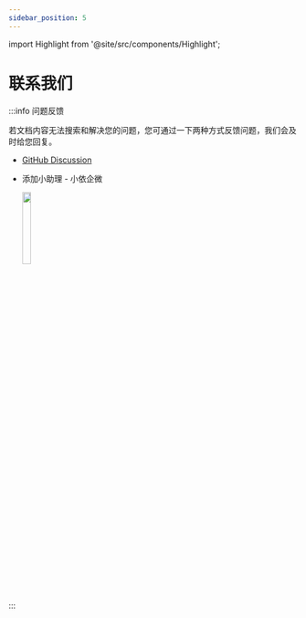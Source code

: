 ```yaml
---
sidebar_position: 5
---
```


import Highlight from '@site/src/components/Highlight';

# 联系我们

:::info 问题反馈

若文档内容无法搜索和解决您的问题，您可通过一下两种方式反馈问题，我们会及时给您回复。

* [GitHub Discussion](https://github.com/HXSecurity/DongTai/discussions/) 

* 添加小助理 - 小依企微

  <img src="/img/docs/get-help/qrcode/assistant-xiaoyi.png" width="18%"/>

:::